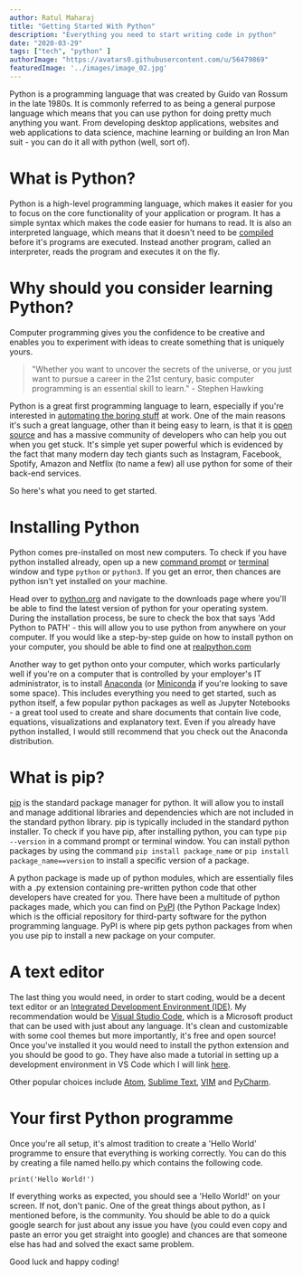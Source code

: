 ```yaml
---
author: Ratul Maharaj
title: "Getting Started With Python"
description: "Everything you need to start writing code in python"
date: "2020-03-29"
tags: ["tech", "python" ]
authorImage: "https://avatars0.githubusercontent.com/u/56479869"
featuredImage: '../images/image_02.jpg'
---
```



Python is a programming language that was created by Guido van Rossum in the late 1980s. It is commonly referred to as being a general purpose language which means that you can use python for doing pretty much anything you want. From developing desktop applications, websites and web applications to data science, machine learning or building an Iron Man suit - you can do it all with python (well, sort of). 
<!-- end -->

# What is Python?

Python is a high-level programming language, which makes it easier for you to focus on the core functionality of your application or program. It has a simple syntax which makes the code easier for humans to read. It is also an interpreted language, which means that it doesn't need to be <a target="_blank" href="https://www.webopedia.com/TERM/C/compile.html">compiled</a> before it's programs are executed. Instead another program, called an interpreter, reads the program and executes it on the fly.


# Why should you consider learning Python?

Computer programming gives you the confidence to be creative and enables you to experiment with ideas to create something that is uniquely yours.

<a>
<blockquote>
"Whether you want to uncover the secrets of the universe, or you just want to pursue a career in the 21st century, basic computer programming is an essential skill to learn." - Stephen Hawking
</blockquote>
</a>

Python is a great first programming language to learn, especially if you're interested in <a target="_blank" href="https://automatetheboringstuff.com/">automating the boring stuff</a> at work. One of the main reasons it's such a great language, other than it being easy to learn, is that it is <a target="_blank" href="https://opensource.com/resources/what-open-source">open source</a> and has a massive community of developers who can help you out when you get stuck. It's simple yet super powerful which is evidenced by the fact that many modern day tech giants such as Instagram, Facebook, Spotify, Amazon and Netflix (to name a few) all use python for some of their back-end services. 

So here's what you need to get started.

# Installing Python

Python comes pre-installed on most new computers. To check if you have python installed already, open up a new <a target="_blank" href="https://www.wikihow.com/Open-the-Command-Prompt-in-Windows">command prompt</a> or <a target="_blank" href="https://www.wikihow.com/Open-a-Terminal-Window-in-Mac">terminal</a> window and type `python` or `python3`. If you get an error, then chances are python isn't yet installed on your machine.

Head over to <a target="_blank" href="https://www.python.org/">python.org</a> and navigate to the downloads page where you'll be able to find the latest version of python for your operating system. During the installation process, be sure to check the box that says 'Add Python to PATH' - this will allow you to use python from anywhere on your computer. If you would like a step-by-step guide on how to install python on your computer, you should be able to find one at <a target="_blank" href="https://realpython.com/installing-python/">realpython.com</a>

Another way to get python onto your computer, which works particularly well if you're on a computer that is controlled by your employer's IT administrator, is to install <a href="https://www.anaconda.com/distribution/">Anaconda</a> (or <a target="_blank" href="https://docs.conda.io/en/latest/miniconda.html">Miniconda</a> if you're looking to save some space). This includes everything you need to get started, such as python itself, a few popular python packages as well as Jupyter Notebooks - a great tool used to create and share documents that contain live code, equations, visualizations and explanatory text. Even if you already have python installed, I would still recommend that you check out the Anaconda distribution.

# What is pip?

<a href="https://pip.pypa.io/en/stable/">pip</a> is the standard package manager for python. It will allow you to install and manage additional libraries and dependencies which are not included in the standard python library. pip is typically included in the standard python installer. To check if you have pip, after installing python, you can type `pip --version` in a command prompt or terminal window. You can install python packages by using the command `pip install package_name` or `pip install package_name==version` to install a specific version of a package.

A python package is made up of python modules, which are essentially files with a .py extension containing pre-written python code that other developers have created for you. There have been a multitude of python packages made, which you can find on <a target="_blank" href="https://pypi.org/">PyPI</a> (the Python Package Index) which is the official repository for third-party software for the python programming language. PyPI is where pip gets python packages from when you use pip to install a new package on your computer.

# A text editor

The last thing you would need, in order to start coding, would be a decent text editor or an <a target="_blank" href="https://www.google.com/search?q=Integrated+Development+Environment">Integrated Development Environment (IDE)</a>. My recommendation would be <a target="_blank" href="https://code.visualstudio.com/">Visual Studio Code</a>, which is a Microsoft product that can be used with just about any language. It's clean and customizable with some cool themes but more importantly, it's free and open source! Once you've installed it you would need to install the python extension and you should be good to go. They have also made a tutorial in setting up a development environment in VS Code which I will link <a target="_blank" href="https://code.visualstudio.com/docs/python/python-tutorial">here</a>.


Other popular choices include <a target="_blank" href="https://atom.io/">Atom</a>, <a target="_blank" href="https://www.sublimetext.com/">Sublime Text</a>, <a target="_blank" href="https://www.vim.org/">VIM</a> and <a target="_blank" href="https://www.jetbrains.com/pycharm/">PyCharm</a>.


# Your first Python programme

Once you're all setup, it's almost tradition to create a 'Hello World' programme to ensure that everything is working correctly. You can do this by creating a file named hello.py which contains the following code.

```
print('Hello World!')
```

If everything works as expected, you should see a 'Hello World!' on your screen. If not, don't panic. One of the great things about python, as I mentioned before, is the community. You should be able to do a quick google search for just about any issue you have (you could even copy and paste an error you get straight into google) and chances are that someone else has had and solved the exact same problem.

Good luck and happy coding!